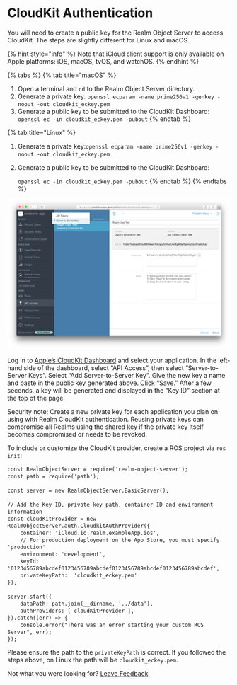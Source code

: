 # CloudKit Authentication

You will need to create a public key for the Realm Object Server to access CloudKit. The steps are slightly different for Linux and macOS. 

{% hint style="info" %}
Note that iCloud client support is only available on Apple platforms: iOS, macOS, tvOS, and watchOS.
{% endhint %}

{% tabs %}
{% tab title="macOS" %}
1. Open a terminal and `cd` to the Realm Object Server directory.
2. Generate a private key: `openssl ecparam -name prime256v1 -genkey -noout -out cloudkit_eckey.pem` 
3. Generate a public key to be submitted to the CloudKit Dashboard: `openssl ec -in cloudkit_eckey.pem -pubout`
{% endtab %}

{% tab title="Linux" %}
1. Generate a private key:`openssl ecparam -name prime256v1 -genkey -noout -out cloudkit_eckey.pem`
2. Generate a public key to be submitted to the CloudKit Dashboard:

   `openssl ec -in cloudkit_eckey.pem -pubout`
{% endtab %}
{% endtabs %}

![Generating an access key with the CloudKit Dashboard](../../../../.gitbook/assets/auth_cloudkit_addkey.png)

Log in to [Apple’s CloudKit Dashboard](https://icloud.developer.apple.com/dashboard) and select your application. In the left-hand side of the dashboard, select “API Access”, then select “Server-to-Server Keys”. Select “Add Server-to-Server Key”. Give the new key a name and paste in the public key generated above. Click “Save.” After a few seconds, a key will be generated and displayed in the “Key ID” section at the top of the page.

Security note: Create a new private key for each application you plan on using with Realm CloudKit authentication. Reusing private keys can compromise all Realms using the shared key if the private key itself becomes compromised or needs to be revoked.

To include or customize the CloudKit provider, create a ROS project via `ros init`:

```text
const RealmObjectServer = require('realm-object-server');
const path = require('path');

const server = new RealmObjectServer.BasicServer();

// Add the Key ID, private key path, container ID and environment information
const cloudKitProvider = new RealmObjectServer.auth.CloudkitAuthProvider({
    container: 'iCloud.io.realm.exampleApp.ios',
    // For production deployment on the App Store, you must specify 'production'
    environment: 'development',
    keyId: '0123456789abcdef0123456789abcdef0123456789abcdef0123456789abcdef',
    privateKeyPath:  'cloudkit_eckey.pem'
});

server.start({
    dataPath: path.join(__dirname, '../data'),
    authProviders: [ cloudKitProvider ],
}).catch((err) => {
    console.error("There was an error starting your custom ROS Server", err);
});
```

Please ensure the path to the `privateKeyPath` is correct. If you followed the steps above, on Linux the path will be `cloudkit_eckey.pem`.



Not what you were looking for? [Leave Feedback](https://www.getfeedback.com/r/uO1Zl0vE)

